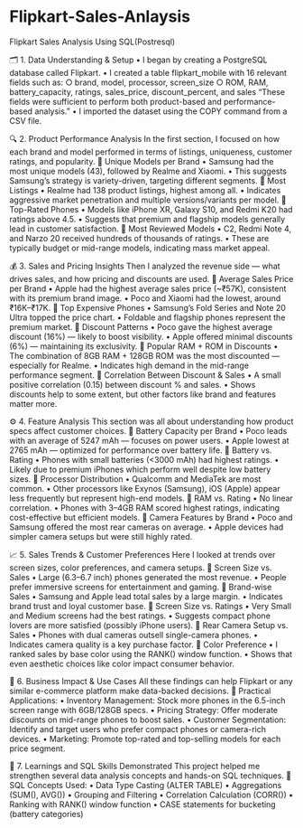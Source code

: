 # Flipkart-Sales-Anlaysis
Flipkart Sales Analysis Using SQL(Postresql)

🗂️ 1. Data Understanding & Setup 
	• I began by creating a PostgreSQL database called Flipkart.
	• I created a table flipkart_mobile with 16 relevant fields such as:
		○ brand, model, processor, screen_size
		○ ROM, RAM, battery_capacity, ratings, sales_price, discount_percent, and sales
	“These fields were sufficient to perform both product-based and performance-based analysis.”
	• I imported the dataset using the COPY command from a CSV file.

🔍 2. Product Performance Analysis 
	In the first section, I focused on how each brand and model performed in terms of listings, uniqueness, customer ratings, and popularity.
🔹 Unique Models per Brand
	• Samsung had the most unique models (43), followed by Realme and Xiaomi.
	• This suggests Samsung’s strategy is variety-driven, targeting different segments.
🔹 Most Listings
	• Realme had 138 product listings, highest among all.
	• Indicates aggressive market penetration and multiple versions/variants per model.
🔹 Top-Rated Phones
	• Models like iPhone XR, Galaxy S10, and Redmi K20 had ratings above 4.5.
	• Suggests that premium and flagship models generally lead in customer satisfaction.
🔹 Most Reviewed Models
	• C2, Redmi Note 4, and Narzo 20 received hundreds of thousands of ratings.
	• These are typically budget or mid-range models, indicating mass market appeal.

💰 3. Sales and Pricing Insights
	Then I analyzed the revenue side — what drives sales, and how pricing and discounts are used.
🔹 Average Sales Price per Brand
	• Apple had the highest average sales price (~₹57K), consistent with its premium brand image.
	• Poco and Xiaomi had the lowest, around ₹16K–₹17K.
🔹 Top Expensive Phones
	• Samsung’s Fold Series and Note 20 Ultra topped the price chart.
	• Foldable and flagship phones represent the premium market.
🔹 Discount Patterns
	• Poco gave the highest average discount (16%) — likely to boost visibility.
	• Apple offered minimal discounts (6%) — maintaining its exclusivity.
🔹 Popular RAM + ROM in Discounts
	• The combination of 8GB RAM + 128GB ROM was the most discounted — especially for Realme.
	• Indicates high demand in the mid-range performance segment.
🔹 Correlation Between Discount & Sales
	• A small positive correlation (0.15) between discount % and sales.
	• Shows discounts help to some extent, but other factors like brand and features matter more.

⚙️ 4. Feature Analysis 
	This section was all about understanding how product specs affect customer choices.
🔹 Battery Capacity per Brand
	• Poco leads with an average of 5247 mAh — focuses on power users.
	• Apple lowest at 2765 mAh — optimized for performance over battery life.
🔹 Battery vs. Rating
	• Phones with small batteries (<3000 mAh) had highest ratings.
	• Likely due to premium iPhones which perform well despite low battery sizes.
🔹 Processor Distribution
	• Qualcomm and MediaTek are most common.
	• Other processors like Exynos (Samsung), iOS (Apple) appear less frequently but represent high-end models.
🔹 RAM vs. Rating
	• No linear correlation.
	• Phones with 3–4GB RAM scored highest ratings, indicating cost-effective but efficient models.
🔹 Camera Features by Brand
	• Poco and Samsung offered the most rear cameras on average.
	• Apple devices had simpler camera setups but were still highly rated.

📈 5. Sales Trends & Customer Preferences 
	Here I looked at trends over screen sizes, color preferences, and camera setups.
🔹 Screen Size vs. Sales
	• Large (6.3–6.7 inch) phones generated the most revenue.
	• People prefer immersive screens for entertainment and gaming.
🔹 Brand-wise Sales
	• Samsung and Apple lead total sales by a large margin.
	• Indicates brand trust and loyal customer base.
🔹 Screen Size vs. Ratings
	• Very Small and Medium screens had the best ratings.
	• Suggests compact phone lovers are more satisfied (possibly iPhone users).
🔹 Rear Camera Setup vs. Sales
	• Phones with dual cameras outsell single-camera phones.
	• Indicates camera quality is a key purchase factor.
🔹 Color Preference
	• I ranked sales by base color using the RANK() window function.
	• Shows that even aesthetic choices like color impact consumer behavior.

📌 6. Business Impact & Use Cases 
	All these findings can help Flipkart or any similar e-commerce platform make data-backed decisions.
🔹 Practical Applications:
	• Inventory Management: Stock more phones in the 6.5-inch screen range with 6GB/128GB specs.
	• Pricing Strategy: Offer moderate discounts on mid-range phones to boost sales.
	• Customer Segmentation: Identify and target users who prefer compact phones or camera-rich devices.
	• Marketing: Promote top-rated and top-selling models for each price segment.

🧠 7. Learnings and SQL Skills Demonstrated 
	This project helped me strengthen several data analysis concepts and hands-on SQL techniques.
🔹 SQL Concepts Used:
	• Data Type Casting (ALTER TABLE)
	• Aggregations (SUM(), AVG())
	• Grouping and Filtering
	• Correlation Calculation (CORR())
	• Ranking with RANK() window function
	• CASE statements for bucketing (battery categories)


